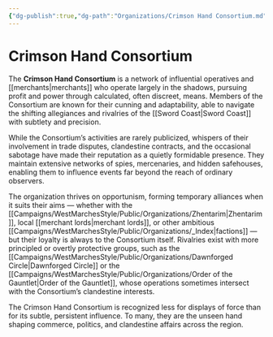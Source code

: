 ```yaml
---
{"dg-publish":true,"dg-path":"Organizations/Crimson Hand Consortium.md","permalink":"/organizations/crimson-hand-consortium/","tags":["organization","sword-coast","mercantile"],"dgShowFileTree":true}
---
```


# **Crimson Hand Consortium**

The **Crimson Hand Consortium** is a network of influential operatives and [[merchants\|merchants]] who operate largely in the shadows, pursuing profit and power through calculated, often discreet, means. Members of the Consortium are known for their cunning and adaptability, able to navigate the shifting allegiances and rivalries of the [[Sword Coast\|Sword Coast]] with subtlety and precision.

While the Consortium’s activities are rarely publicized, whispers of their involvement in trade disputes, clandestine contracts, and the occasional sabotage have made their reputation as a quietly formidable presence. They maintain extensive networks of spies, mercenaries, and hidden safehouses, enabling them to influence events far beyond the reach of ordinary observers. 

The organization thrives on opportunism, forming temporary alliances when it suits their aims — whether with the [[Campaigns/WestMarchesStyle/Public/Organizations/Zhentarim\|Zhentarim]], local [[merchant lords\|merchant lords]], or other ambitious [[Campaigns/WestMarchesStyle/Public/Organizations/_Index\|factions]] — but their loyalty is always to the Consortium itself. Rivalries exist with more principled or overtly protective groups, such as the [[Campaigns/WestMarchesStyle/Public/Organizations/Dawnforged Circle\|Dawnforged Circle]] or the [[Campaigns/WestMarchesStyle/Public/Organizations/Order of the Gauntlet\|Order of the Gauntlet]], whose operations sometimes intersect with the Consortium’s clandestine interests.

The Crimson Hand Consortium is recognized less for displays of force than for its subtle, persistent influence. To many, they are the unseen hand shaping commerce, politics, and clandestine affairs across the region.
